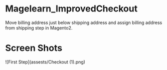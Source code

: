 # Magelearn_ImprovedCheckout
Move billing address just below shipping address and assign billing address from shipping step in Magento2.

# Screen Shots

![First Step](assests/Checkout (1).png)
